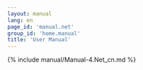 ```yaml
---
layout: manual
lang: en
page_id: 'manual.net'
group_id: 'home.manual'
title: 'User Manual'
---
```

{% include manual/Manual-4.Net_cn.md %}